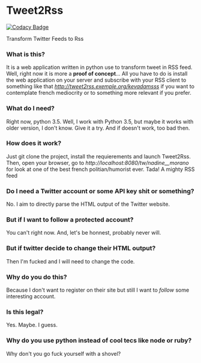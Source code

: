 # Tweet2Rss
[![Codacy Badge](https://api.codacy.com/project/badge/Grade/224125b19843417594cc9886fce8e806)](https://www.codacy.com/app/fistons/Tweet2Rss?utm_source=github.com&amp;utm_medium=referral&amp;utm_content=fistons/Tweet2Rss&amp;utm_campaign=Badge_Grade)

Transform Twitter Feeds to Rss

### What is this?

It is a web application written in python use to transform tweet in RSS feed. Well, right now it is more a __proof of concept__... All you have to do is install the web application on your server and subscribe with your RSS client to something like that *http://tweet2rss.exemple.org/kevadamsss* if you want to contemplate french mediocrity or to something more relevant if you prefer.

### What do I need?
Right now, python 3.5. Well, I work with Python 3.5, but maybe it works with older version, I don't know. Give it a try. And if doesn't work, too bad then.

### How does it work?

Just git clone the project, install the requierements and launch Tweet2Rss. Then, open your browser, go to *http://localhost:8080/tw/nadine__morano* for look at one of the best french politian/humorist ever. Tada! A mighty RSS feed

### Do I need a Twitter account or some API key shit or something?

No. I aim to directly parse the HTML output of the Twitter website.

### But if I want to follow a protected account?

You can't right now. And, let's be honnest, probably never will.

### But if twitter decide to change their HTML output?

Then I'm fucked and I will need to change the code.

### Why do you do this?

Because I don't want to register on their site but still I want to *follow* some interesting account.

### Is this legal?

Yes. Maybe. I guess.

### Why do you use python instead of cool tecs like node or ruby?

Why don't you go fuck yourself with a shovel?
